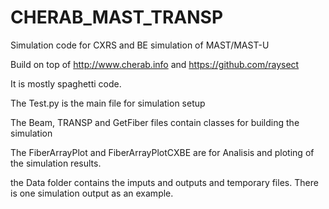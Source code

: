 # CHERAB_MAST_TRANSP

Simulation code for CXRS and BE simulation of MAST/MAST-U

Build on top of http://www.cherab.info and https://github.com/raysect

It is mostly spaghetti code. 

The Test.py is the main file for simulation setup

The Beam, TRANSP and GetFiber files contain classes for building the simulation

The FiberArrayPlot and FiberArrayPlotCXBE are for Analisis and ploting of the simulation results.

the Data folder contains the imputs and outputs and temporary files.
There is one simulation output as an example. 
